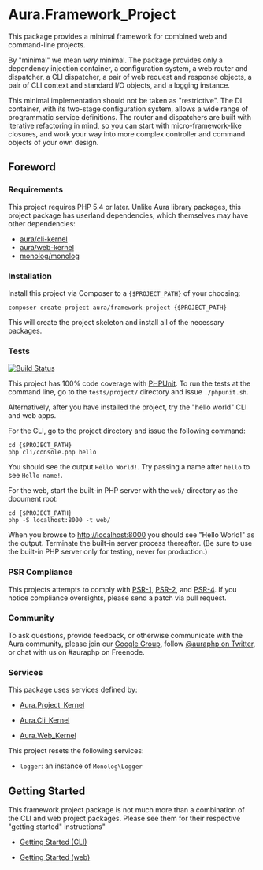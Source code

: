 # Aura.Framework_Project

This package provides a minimal framework for combined web and command-line projects.

By "minimal" we mean *very* minimal. The package provides only a dependency
injection container, a configuration system, a web router and dispatcher, a CLI dispatcher, a pair of web request and response objects, a pair of CLI context and standard I/O objects, and a logging instance.

This minimal implementation should not be taken as "restrictive". The DI
container, with its two-stage configuration system, allows a wide range of
programmatic service definitions. The router and dispatchers are built with
iterative refactoring in mind, so you can start with micro-framework-like
closures, and work your way into more complex controller and command objects of
your own design.

## Foreword

### Requirements

This project requires PHP 5.4 or later. Unlike Aura library packages, this
project package has userland dependencies, which themselves may have other
dependencies:

- [aura/cli-kernel](https://packagist.org/packages/aura/cli-kernel)
- [aura/web-kernel](https://packagist.org/packages/aura/web-kernel)
- [monolog/monolog](https://packagist.org/packages/monolog/monolog)

### Installation

Install this project via Composer to a `{$PROJECT_PATH}` of your choosing:

    composer create-project aura/framework-project {$PROJECT_PATH}

This will create the project skeleton and install all of the necessary packages.

### Tests

[![Build Status](https://travis-ci.org/auraphp/Aura.Framework_Project.png)](https://travis-ci.org/auraphp/Aura.Framework_Project)

This project has 100% code coverage with [PHPUnit](http://phpunit.de). To run the tests at the command line, go to the `tests/project/` directory and issue `./phpunit.sh`.

Alternatively, after you have installed the project, try the "hello world" CLI and web apps.

For the CLI, go to the project directory and issue the following command:

    cd {$PROJECT_PATH}
    php cli/console.php hello

You should see the output `Hello World!`. Try passing a name after `hello` to
see `Hello name!`.

For the web, start the built-in PHP server with the `web/` directory as the document root:

    cd {$PROJECT_PATH}
    php -S localhost:8000 -t web/

When you browse to <http://localhost:8000> you should see "Hello World!" as the output. Terminate the built-in server process thereafter. (Be sure to use the built-in PHP server only for testing, never for production.)

### PSR Compliance

This projects attempts to comply with [PSR-1][], [PSR-2][], and [PSR-4][]. If you notice compliance oversights, please send a patch via pull request.

[PSR-1]: https://github.com/php-fig/fig-standards/blob/master/accepted/PSR-1-basic-coding-standard.md
[PSR-2]: https://github.com/php-fig/fig-standards/blob/master/accepted/PSR-2-coding-style-guide.md
[PSR-4]: https://github.com/php-fig/fig-standards/blob/master/accepted/PSR-4-autoloader.md

### Community

To ask questions, provide feedback, or otherwise communicate with the Aura community, please join our [Google Group](http://groups.google.com/group/auraphp), follow [@auraphp on Twitter](http://twitter.com/auraphp), or chat with us on #auraphp on Freenode.

### Services

This package uses services defined by:

- [Aura.Project_Kernel](https://github.com/auraphp/Aura.Project_Kernel#services)
- [Aura.Cli_Kernel](https://github.com/auraphp/Aura.Cli_Kernel#services)

- [Aura.Web_Kernel](https://github.com/auraphp/Aura.Web_Kernel#services)

This project resets the following services:

- `logger`: an instance of `Monolog\Logger`

## Getting Started

This framework project package is not much more than a combination of the CLI and web project packages. Please see them for their respective "getting started" instructions"

- [Getting Started (CLI)](https://github.com/auraphp/Aura.Cli_Project#getting-started)

- [Getting Started (web)](https://github.com/auraphp/Aura.Web_Project#getting-started)
